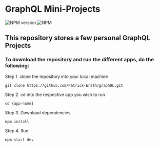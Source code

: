 # GraphQL Mini-Projects
![NPM version](https://badge.fury.io/js/node-red-dashboard.svg)
![NPM](https://img.shields.io/npm/l/node-red-dashboard)

 ## This repository stores a few personal GraphQL Projects

### To download the repository and run the different apps, do the following:
 
Step 1. clone the repository into your local machine 
```
git clone https://github.com/Patrick-Erath/graphQL.git
```
Step 2. cd into the respective app you wish to run
```
cd {app-name}
```
Step 3. Download dependencies
```
npm install
```
Step 4. Run
```
npm start dev
```
